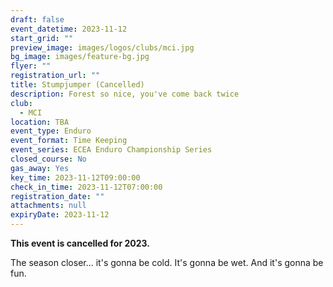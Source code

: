 ```yaml
---
draft: false
event_datetime: 2023-11-12
start_grid: ""
preview_image: images/logos/clubs/mci.jpg
bg_image: images/feature-bg.jpg
flyer: ""
registration_url: ""
title: Stumpjumper (Cancelled)
description: Forest so nice, you've come back twice
club:
  - MCI
location: TBA
event_type: Enduro
event_format: Time Keeping
event_series: ECEA Enduro Championship Series
closed_course: No
gas_away: Yes
key_time: 2023-11-12T09:00:00
check_in_time: 2023-11-12T07:00:00
registration_date: ""
attachments: null
expiryDate: 2023-11-12
---
```

**This event is cancelled for 2023.**

The season closer... it's gonna be cold. It's gonna be wet. And it's gonna be fun.